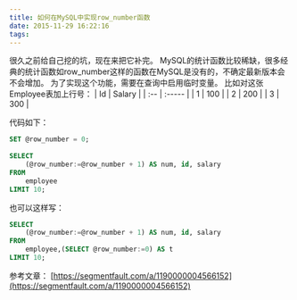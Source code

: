 ```yaml
---
title: 如何在MySQL中实现row_number函数
date: 2015-11-29 16:22:16
tags: 
---
```

很久之前给自己挖的坑，现在来把它补完。
MySQL的统计函数比较稀缺，很多经典的统计函数如row_number这样的函数在MySQL是没有的，不确定最新版本会不会增加。
为了实现这个功能，需要在查询中启用临时变量。
比如对这张Employee表加上行号：
| Id  | Salary |
| :-- | :----- |
| 1   | 100    |
| 2   | 200    |
| 3   | 300    |

代码如下：
```sql
SET @row_number = 0;
 
SELECT 
    (@row_number:=@row_number + 1) AS num, id, salary
FROM
    employee
LIMIT 10;
```

也可以这样写：
```sql
SELECT 
    (@row_number:=@row_number + 1) AS num, id, salary
FROM
    employee,(SELECT @row_number:=0) AS t
LIMIT 10;
```

参考文章：
[https://segmentfault.com/a/1190000004566152](https://segmentfault.com/a/1190000004566152)
